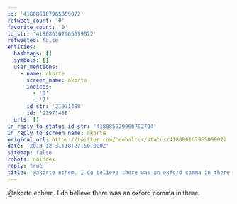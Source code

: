 ```yaml
---
id: '418086107965059072'
retweet_count: '0'
favorite_count: '0'
id_str: '418086107965059072'
retweeted: false
entities:
  hashtags: []
  symbols: []
  user_mentions:
    - name: akorte
      screen_name: akorte
      indices:
        - '0'
        - '7'
      id_str: '21971488'
      id: '21971488'
  urls: []
in_reply_to_status_id_str: '418085929966792704'
in_reply_to_screen_name: akorte
original_url: https://twitter.com/benbalter/status/418086107965059072
date: '2013-12-31T18:27:50.000Z'
sitemap: false
robots: noindex
reply: true
title: '@akorte echem. I do believe there was an oxford comma in there.'
---
```


@akorte echem. I do believe there was an oxford comma in there.